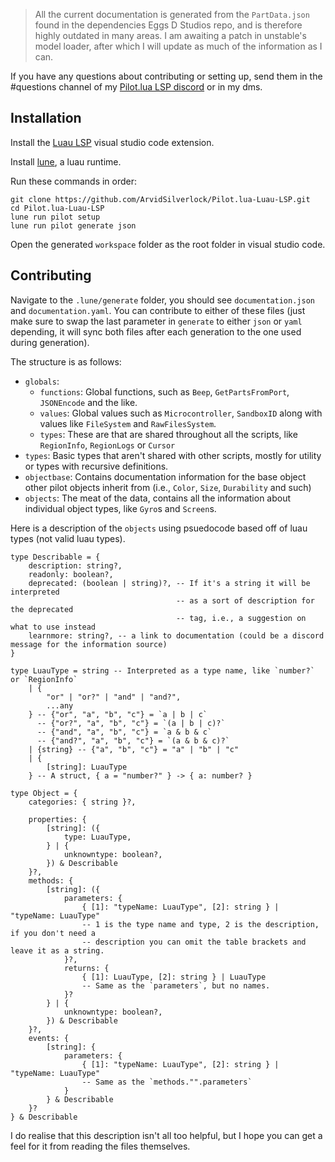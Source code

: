 > All the current documentation is generated from the `PartData.json` found in the dependencies Eggs D Studios repo, and is therefore highly outdated in many areas. I am awaiting a patch in unstable's model loader, after which I will update as much of the information as I can.

If you have any questions about contributing or setting up, send them in the #questions channel of my [Pilot.lua LSP discord](https://discord.gg/5Uxx2CKkxN) or in my dms.

## Installation
Install the [Luau LSP](https://marketplace.visualstudio.com/items?itemName=JohnnyMorganz.luau-lsp) visual studio code extension.

Install [lune](https://lune-org.github.io/docs), a luau runtime.

Run these commands in order:
```
git clone https://github.com/ArvidSilverlock/Pilot.lua-Luau-LSP.git
cd Pilot.lua-Luau-LSP
lune run pilot setup
lune run pilot generate json
```

Open the generated `workspace` folder as the root folder in visual studio code.

## Contributing

Navigate to the `.lune/generate` folder, you should see `documentation.json` and `documentation.yaml`. You can contribute to either of these files (just make sure to swap the last parameter in `generate` to either `json` or `yaml` depending, it will sync both files after each generation to the one used during generation).

The structure is as follows:
- `globals`: 
  - `functions`: Global functions, such as `Beep`, `GetPartsFromPort`, `JSONEncode` and the like.
  - `values`: Global values such as `Microcontroller`, `SandboxID` along with values like `FileSystem` and `RawFilesSystem`.
  - `types`: These are that are shared throughout all the scripts, like `RegionInfo`, `RegionLogs` or `Cursor`
- `types`:  Basic types that aren't shared with other scripts, mostly for utility or types with recursive definitions.
- `objectbase`: Contains documentation information for the base object other pilot objects inherit from (i.e., `Color`, `Size`, `Durability` and such)
- `objects`: The meat of the data, contains all the information about individual object types, like `Gyro`s and `Screen`s.

Here is a description of the `objects` using psuedocode based off of luau types (not valid luau types).
```luau
type Describable = {
	description: string?,
	readonly: boolean?,
	deprecated: (boolean | string)?, -- If it's a string it will be interpreted
	                                 -- as a sort of description for the deprecated
	                                 -- tag, i.e., a suggestion on what to use instead
	learnmore: string?, -- a link to documentation (could be a discord message for the information source)
}

type LuauType = string -- Interpreted as a type name, like `number?` or `RegionInfo`
	| {
		"or" | "or?" | "and" | "and?",
		...any
	} -- {"or", "a", "b", "c"} = `a | b | c`
	  -- {"or?", "a", "b", "c"} = `(a | b | c)?`
	  -- {"and", "a", "b", "c"} = `a & b & c`
	  -- {"and?", "a", "b", "c"} = `(a & b & c)?`
	| {string} -- {"a", "b", "c"} = "a" | "b" | "c"
	| {
		[string]: LuauType
	} -- A struct, { a = "number?" } -> { a: number? }

type Object = {
	categories: { string }?,

	properties: {
		[string]: ({
			type: LuauType,
		} | {
			unknowntype: boolean?,
		}) & Describable
	}?,
	methods: {
		[string]: ({
			parameters: {
				{ [1]: "typeName: LuauType", [2]: string } | "typeName: LuauType"
				-- 1 is the type name and type, 2 is the description, if you don't need a
				-- description you can omit the table brackets and leave it as a string.
			}?,
			returns: {
				{ [1]: LuauType, [2]: string } | LuauType
				-- Same as the `parameters`, but no names.
			}?
		} | {
			unknowntype: boolean?,
		}) & Describable
	}?,
	events: {
		[string]: {
			parameters: {
				{ [1]: "typeName: LuauType", [2]: string } | "typeName: LuauType"
				-- Same as the `methods."".parameters`
			}
		} & Describable
	}?
} & Describable
```

I do realise that this description isn't all too helpful, but I hope you can get a feel for it from reading the files themselves.